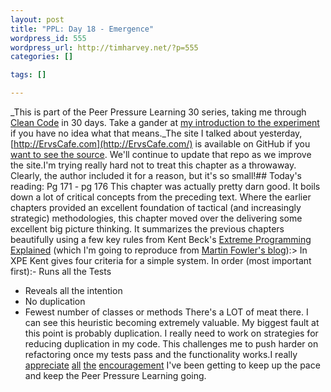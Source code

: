 ```yaml
--- 
layout: post
title: "PPL: Day 18 - Emergence"
wordpress_id: 555
wordpress_url: http://timharvey.net/?p=555
categories: []

tags: []

---
```

_This is part of the Peer Pressure Learning 30 series, taking me through [Clean Code](http://www.amazon.com/gp/product/0132350882?ie=UTF8&tag=timharvethebl-20&linkCode=as2&camp=1789&creative=390957&creativeASIN=0132350882) in 30 days. Take a gander at [my introduction to the experiment](http://timharvey.net/2010/06/11/peer-pressure-learning-experiment/) if you have no idea what that means._The site I talked about yesterday, [http://ErvsCafe.com](http://ErvsCafe.com/) is available on GitHub if you [want to see the source](http://github.com/vincefrancesi/ervscafe). We'll continue to update that repo as we improve the site.I'm trying really hard not to treat this chapter as a throwaway. Clearly, the author included it for a reason, but it's so small!## Today's reading: Pg 171 - pg 176
This chapter was actually pretty darn good. It boils down a lot of critical concepts from the preceding text. Where the earlier chapters provided an excellent foundation of tactical (and increasingly strategic) methodologies, this chapter moved over the delivering some excellent big picture thinking. It summarizes the previous chapters beautifully using a few key rules from Kent Beck's [Extreme Programming Explained](http://www.amazon.com/exec/obidos/ASIN/0201616416) (which I'm going to reproduce from [Martin Fowler's blog](http://martinfowler.com/articles/designDead.html)):> In XPE Kent gives four criteria for a simple system. In order (most important first):- Runs all the Tests
- Reveals all the intention
- No duplication
- Fewest number of classes or methods
There's a LOT of meat there. I can see this heuristic becoming extremely valuable. My biggest fault at this point is probably duplication. I really need to work on strategies for reducing duplication in my code. This challenges me to push harder on refactoring once my tests pass and the functionality works.I really [appreciate](http://twitter.com/mileszs/status/17388878806) [all](http://twitter.com/joelmeador/status/17028009567) [the](http://twitter.com/seeflanigan/status/17462591702) [encouragement](http://twitter.com/timnovinger/status/17330852123) I've been getting to keep up the pace and keep the Peer Pressure Learning going.
